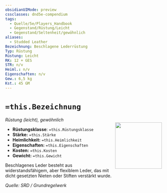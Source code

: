 ```yaml
---
obsidianUIMode: preview
cssclasses: dnd5e-compendium
tags:
  - Quelle/5e/Players_Handbook
  - Gegenstand/Rüstung/Leicht
  - Gegenstand/Seltenheit/gewöhnlich
aliases:
  - Studded Leather
Bezeichnung: Beschlagene Lederrüstung
Typ: Rüstung
Rüstung: Leicht
RK: 12 + GES
STR: n/v
Heiml.: n/v
Eigenschaften: n/v
Gew.: 6,5 kg
Kst.: 45 GM
---
```

# `=this.Bezeichnung`
*Rüstung (leicht), gewöhnlich*  
<img src="Symbolik/Gegenstände.webp" align="right" width="150">

- **Rüstungsklasse**: `=this.Rüstungsklasse`
- **Stärke:** `=this.Stärke`
- **Heimlichkeit:** `=this.Heimlichkeit`
- **Eigenschaften:** `=this.Eigenschaften`
- **Kosten:** `=this.Kosten`
- **Gewicht:** `=this.Gewicht`

Beschlagenes Leder besteht aus widerstandsfähigem, aber flexiblem Leder, das mit dicht gesetzten Nieten oder Stiften verstärkt wurde.

*Quelle: SRD / Grundregelwerk*